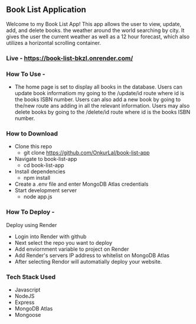 ## Book List Application

Welcome to my Book List App! This app allows the user to view, update, add, and delete books. the weather around the world searching by city. It gives the user the current weather as well as a 12 hour forecast, which also utilizes a horizontal scrolling container.

### Live - https://book-list-bkzl.onrender.com/

### How To Use -

- The home page is set to display all books in the database. Users can update book informatiom my going to the /update/id route where id is the books ISBN number. Users can also add a new book by going to the/new route ans adding in all the relevant information. Users may also delete books by going to the /delete/id route where id is the books ISBN number.

### How to Download

- Clone this repo
  - git clone https://github.com/OnkurLal/book-list-app
- Navigate to book-list-app
  - cd book-list-app
- Install dependencies
  - npm install
- Create a .env file and enter MongoDB Atlas credentials
- Start development server
  - node app.js

### How To Deploy -

Deploy using Render

- Login into Render with github
- Next select the repo you want to deploy
- Add enviornment variable to project on Render
- Add Render's servers IP address to whitelist on MongoDB Atlas
- After selecting Rendor will automatially deploy your website.

### Tech Stack Used

- Javascript
- NodeJS
- Express
- MongoDB Atlas
- Mongoose
